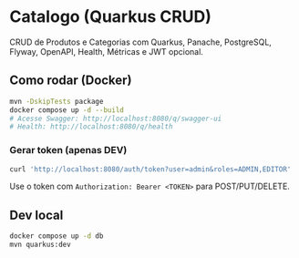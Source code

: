 # Catalogo (Quarkus CRUD)

CRUD de Produtos e Categorias com Quarkus, Panache, PostgreSQL, Flyway, OpenAPI, Health, Métricas e JWT opcional.

## Como rodar (Docker)

```bash
mvn -DskipTests package
docker compose up -d --build
# Acesse Swagger: http://localhost:8080/q/swagger-ui
# Health: http://localhost:8080/q/health
```

### Gerar token (apenas DEV) 
```bash
curl 'http://localhost:8080/auth/token?user=admin&roles=ADMIN,EDITOR'
```

Use o token com `Authorization: Bearer <TOKEN>` para POST/PUT/DELETE.

## Dev local
```bash
docker compose up -d db
mvn quarkus:dev
```
